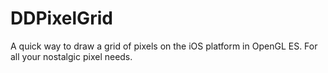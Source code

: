 DDPixelGrid
===========

A quick way to draw a grid of pixels on the iOS platform in OpenGL ES. For all your nostalgic pixel needs.
